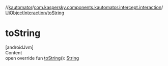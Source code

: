 //[kautomator](../../index.md)/[com.kaspersky.components.kautomator.intercept.interaction](../index.md)/[UiObjectInteraction](index.md)/[toString](to-string.md)



# toString  
[androidJvm]  
Content  
open override fun [toString](to-string.md)(): [String](https://kotlinlang.org/api/latest/jvm/stdlib/kotlin/-string/index.html)  



